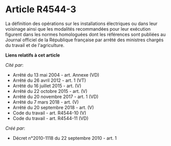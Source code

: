 # Article R4544-3

La définition des opérations sur les installations électriques ou dans leur voisinage ainsi que les modalités recommandées
pour leur exécution figurent dans les normes homologuées dont les références sont publiées au Journal officiel de la
République française par arrêté des ministres chargés du travail et de l'agriculture.

**Liens relatifs à cet article**

_Cité par_:

  - Arrêté du 13 mai 2004 - art. Annexe (VD)
  - Arrêté du 26 avril 2012 - art. 1 (VT)
  - Arrêté du 16 juillet 2015 - art. (V)
  - Arrêté du 22 octobre 2015 - art. (V)
  - Arrêté du 20 novembre 2017 - art. 1 (VD)
  - Arrêté du 7 mars 2018 - art. (V)
  - Arrêté du 20 septembre 2018 - art. (V)
  - Code du travail - art. R4544-10 (V)
  - Code du travail - art. R4544-11 (VD)

_Créé par_:

  - Décret n°2010-1118 du 22 septembre 2010 - art. 1
